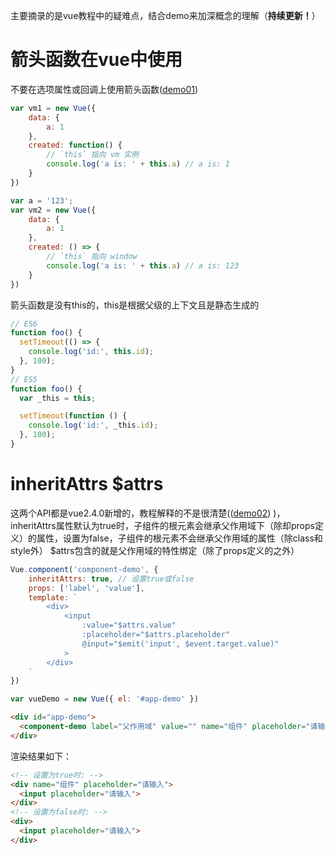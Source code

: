 主要摘录的是vue教程中的疑难点，结合demo来加深概念的理解（**持续更新！**）

# **箭头函数**在vue中使用

不要在选项属性或回调上使用箭头函数([demo01](https://github.com/warplan/vue-study/blob/master/demo01/demo01.html))

```javascript
var vm1 = new Vue({
    data: {
        a: 1
    },
    created: function() {
        // `this` 指向 vm 实例
        console.log('a is: ' + this.a) // a is: 1
    }
})

var a = '123';
var vm2 = new Vue({
    data: {
        a: 1
    },
    created: () => {
        // `this` 指向 window
        console.log('a is: ' + this.a) // a is: 123
    }
})
```

箭头函数是没有this的，this是根据父级的上下文且是静态生成的

```javascript
// ES6
function foo() {
  setTimeout(() => {
    console.log('id:', this.id);
  }, 100);
}
// ES5
function foo() {
  var _this = this;

  setTimeout(function () {
    console.log('id:', _this.id);
  }, 100);
}
```

# inheritAttrs $attrs

这两个API都是vue2.4.0新增的，教程解释的不是很清楚(([demo02](https://github.com/warplan/vue-study/blob/master/demo01/demo02.html))
)，inheritAttrs属性默认为true时，子组件的根元素会继承父作用域下（除却props定义）的属性，设置为false，子组件的根元素不会继承父作用域的属性（除class和style外）
$attrs包含的就是父作用域的特性绑定（除了props定义的之外）

```javascript
Vue.component('component-demo', {
    inheritAttrs: true, // 设置true或false
    props: ['label', 'value'],
    template: `
        <div>
            <input 
                :value="$attrs.value" 
                :placeholder="$attrs.placeholder"
                @input="$emit('input', $event.target.value)"
            >
        </div>
    `
})

var vueDemo = new Vue({ el: '#app-demo' })
```
```html
<div id="app-demo">
  <component-demo label="父作用域" value="" name="组件" placeholder="请输入"></component-demo>
</div>
```
渲染结果如下：

```html
<!-- 设置为true时: -->
<div name="组件" placeholder="请输入">
  <input placeholder="请输入">
</div>
<!-- 设置为false时: -->
<div>
  <input placeholder="请输入">
</div>
```

#


